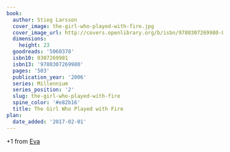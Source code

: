 ```yaml
---
book:
  author: Stieg Larsson
  cover_image: the-girl-who-played-with-fire.jpg
  cover_image_url: http://covers.openlibrary.org/b/isbn/9780307269980-L.jpg
  dimensions:
    height: 23
  goodreads: '5060378'
  isbn10: 0307269981
  isbn13: '9780307269980'
  pages: '503'
  publication_year: '2006'
  series: Millennium
  series_position: '2'
  slug: the-girl-who-played-with-fire
  spine_color: '#e82b16'
  title: The Girl Who Played with Fire
plan:
  date_added: '2017-02-01'
---
```


+1 from [Eva](https://literatur.social/@Columbia/104231525124552719)
